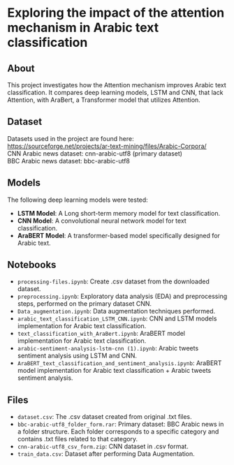 # Exploring the impact of the attention mechanism in Arabic text classification

## About
This project investigates how the Attention mechanism improves Arabic text classification. It compares deep learning models, LSTM and CNN, that lack Attention, with AraBert, a Transformer model that utilizes Attention.

## Dataset
Datasets used in the project are found here:
https://sourceforge.net/projects/ar-text-mining/files/Arabic-Corpora/ <br/>
CNN Arabic news dataset: cnn-arabic-utf8 (primary dataset) <br/>
BBC Arabic news dataset: bbc-arabic-utf8

## Models
The following deep learning models were tested:
- **LSTM Model**: A Long short-term memory model for text classification.
- **CNN Model**: A convolutional neural network model for text classification.
- **AraBERT Model**: A transformer-based model specifically designed for Arabic text.

## Notebooks
- `processing-files.ipynb`: Create .csv dataset from the downloaded dataset.
- `preprocessing.ipynb`: Exploratory data analysis (EDA) and preprocessing steps, performed on the primary dataset CNN.
- `Data_augmentation.ipynb`: Data augmentation techniques performed.
- `arabic_text_classification_LSTM_CNN.ipynb`: CNN and LSTM models implementation for Arabic text classification.
- `text_classification_with_AraBert.ipynb`:  AraBERT model implementation for Arabic text classification.
- `arabic-sentiment-analysis-lstm-cnn (1).ipynb`: Arabic tweets sentiment analysis using LSTM and CNN.
- `AraBERT_text_classification_and_sentiment_analysis.ipynb`: AraBERT model implementation for Arabic text classification + Arabic tweets sentiment analysis.

## Files
- `dataset.csv`: The .csv dataset created from original .txt files.
- `bbc-arabic-utf8_folder_form.rar`: Primary dataset: BBC Arabic news in a folder structure. Each folder corresponds to a specific category and contains .txt files related to that category.
- `cnn-arabic-utf8_csv_form.zip`: CNN dataset in .csv format.
- `train_data.csv`: Dataset after performing Data Augmentation.
